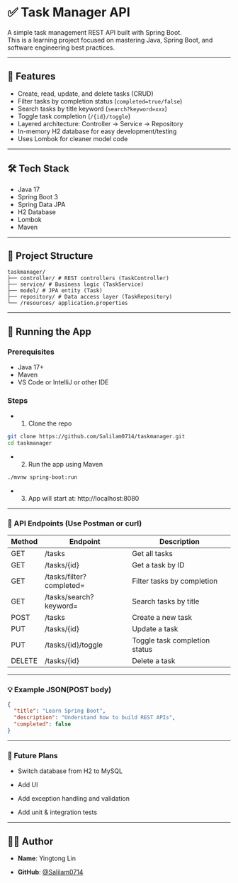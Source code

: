 # ✅ Task Manager API

A simple task management REST API built with Spring Boot.  
This is a learning project focused on mastering Java, Spring Boot, and software engineering best practices.

---

## 🚀 Features

- Create, read, update, and delete tasks (CRUD)
- Filter tasks by completion status (`completed=true/false`)
- Search tasks by title keyword (`search?keyword=xxx`)
- Toggle task completion (`/{id}/toggle`)
- Layered architecture: Controller → Service → Repository
- In-memory H2 database for easy development/testing
- Uses Lombok for cleaner model code

---

## 🛠️ Tech Stack

- Java 17
- Spring Boot 3
- Spring Data JPA
- H2 Database
- Lombok
- Maven

---

## 📂 Project Structure
```
taskmanager/
├── controller/ # REST controllers (TaskController)
├── service/ # Business logic (TaskService)
├── model/ # JPA entity (Task)
├── repository/ # Data access layer (TaskRepository)
└── /resources/ application.properties
```

---

## 🧪 Running the App

### Prerequisites

- Java 17+
- Maven
- VS Code or IntelliJ or other IDE

### Steps


- 1. Clone the repo
```bash
git clone https://github.com/Salilam0714/taskmanager.git
cd taskmanager
```
- 2. Run the app using Maven
```bash
./mvnw spring-boot:run
```
- 3. App will start at:
http://localhost:8080

---

### 🧪 API Endpoints (Use Postman or curl)

| Method | Endpoint                    | Description                   |
|--------|-----------------------------|-------------------------------|
| GET    | /tasks                      | Get all tasks                 |
| GET    | /tasks/{id}                 | Get a task by ID              |
| GET    | /tasks/filter?completed=    | Filter tasks by completion    |
| GET    | /tasks/search?keyword=      | Search tasks by title         |
| POST   | /tasks                      | Create a new task             |
| PUT    | /tasks/{id}                 | Update a task                 |
| PUT    | /tasks/{id}/toggle          | Toggle task completion status |
| DELETE | /tasks/{id}                 | Delete a task                 |


---

### 💡 Example JSON(POST body)
```json
{
  "title": "Learn Spring Boot",
  "description": "Understand how to build REST APIs",
  "completed": false
}
```

---

### 📌 Future Plans
- Switch database from H2 to MySQL

- Add UI

- Add exception handling and validation

- Add unit & integration tests

---

## 🙋‍♂️ Author
- **Name**: Yingtong Lin

- **GitHub**: [@Salilam0714](https://github.com/Salilam0714)